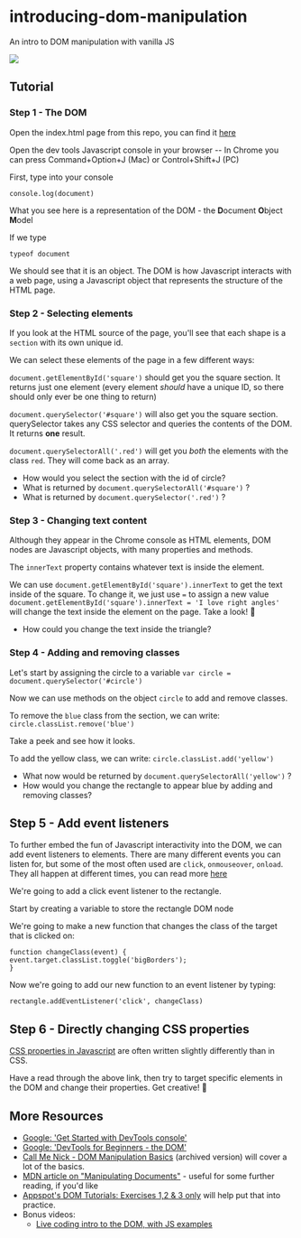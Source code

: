 # introducing-dom-manipulation
An intro to DOM manipulation with vanilla JS

![](http://i.giphy.com/90F8aUepslB84.gif)

## Tutorial

### Step 1 - The DOM

Open the index.html page from this repo, you can find it [here](https://arrested-developer.github.io/introducing-dom-manipulation/)

Open the dev tools Javascript console in your browser -- In Chrome you can press Command+Option+J (Mac) or Control+Shift+J (PC)

First, type into your console

```
console.log(document)
```

What you see here is a representation of the DOM - the **D**ocument **O**bject **M**odel

If we type 

```
typeof document
```

We should see that it is an object. The DOM is how Javascript interacts with a web page, using a Javascript object that represents the structure of the HTML page.

### Step 2 - Selecting elements

If you look at the HTML source of the page, you'll see that each shape is a `section` with its own unique id.

We can select these elements of the page in a few different ways:

`document.getElementById('square')` should get you the square section. It returns just one element (every element _should_ have a unique ID, so there should only ever be one thing to return)

`document.querySelector('#square')` will also get you the square section. querySelector takes any CSS selector and queries the contents of the DOM. It returns **one** result.

`document.querySelectorAll('.red')` will get you _both_ the elements with the class `red`. They will come back as an array.

* How would you select the section with the id of circle?
* What is returned by `document.querySelectorAll('#square')` ?
* What is returned by `document.querySelector('.red')` ?

### Step 3 - Changing text content

Although they appear in the Chrome console as HTML elements, DOM nodes are Javascript objects, with many properties and methods.

The `innerText` property contains whatever text is inside the element.

We can use `document.getElementById('square').innerText` to get the text inside of the square.
To change it, we just use `=` to assign a new value
`document.getElementById('square').innerText = 'I love right angles'` will change the text inside the element on the page. Take a look! 👀

* How could you change the text inside the triangle?

### Step 4 - Adding and removing classes

Let's start by assigning the circle to a variable
`var circle = document.querySelector('#circle')`

Now we can use methods on the object `circle` to add and remove classes.

To remove the `blue` class from the section, we can write:
`circle.classList.remove('blue')`

Take a peek and see how it looks.

To add the yellow class, we can write:
`circle.classList.add('yellow')`

* What now would be returned by `document.querySelectorAll('yellow')` ?
* How would you change the rectangle to appear blue by adding and removing classes?

## Step 5 - Add event listeners

To further embed the fun of Javascript interactivity into the DOM, we can add event listeners to elements. There are many different events you can listen for, but some of the most often used are `click`, `onmouseover`, `onload`. They all happen at different times, you can read more [here](https://www.w3schools.com/js/js_htmldom_eventlistener.asp)

We're going to add a click event listener to the rectangle.

Start by creating a variable to store the rectangle DOM node

We're going to make a new function that changes the class of the target that is clicked on:

```
function changeClass(event) {
event.target.classList.toggle('bigBorders');
}
```

Now we're going to add our new function to an event listener by typing:

`rectangle.addEventListener('click', changeClass)`

## Step 6 - Directly changing CSS properties

[CSS properties in Javascript](https://developer.mozilla.org/en-US/docs/Web/CSS/CSS_Properties_Reference) are often written slightly differently than in CSS.

Have a read through the above link, then try to target specific elements in the DOM and change their properties. Get creative! 🎨

## More Resources

+ [Google: 'Get Started with DevTools console'](https://developers.google.com/web/tools/chrome-devtools/console/get-started)
+ [Google: 'DevTools for Beginners - the DOM'](https://developers.google.com/web/tools/chrome-devtools/beginners/html)
+ [Call Me Nick - DOM Manipulation Basics](https://web.archive.org/web/20170718105716/https://callmenick.com/post/basics-javascript-dom-manipulation) (archived version) will cover a lot of the basics.
+ [MDN article on "Manipulating Documents"](https://developer.mozilla.org/en-US/docs/Learn/JavaScript/Client-side_web_APIs/Manipulating_documents) - useful for some further reading, if you'd like
+ [Appspot's DOM Tutorials: Exercises 1,2 & 3 only](https://dom-tutorials.appspot.com/static/index.html) will help put that into practice.
+ Bonus videos:
  + [Live coding intro to the DOM, with JS examples](https://www.youtube.com/watch?v=eaLKqoB9Fu0)

